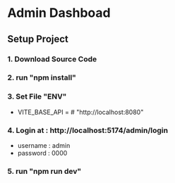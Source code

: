 # Admin Dashboad

## Setup Project
   ### 1. Download Source Code
   ### 2. run "npm install"
   ### 3. Set File "ENV" 
   * VITE_BASE_API = # "http://localhost:8080"
   ### 4. Login at : http://localhost:5174/admin/login
   * username : admin
   * password : 0000 
   ### 5. run "npm run dev"

 
